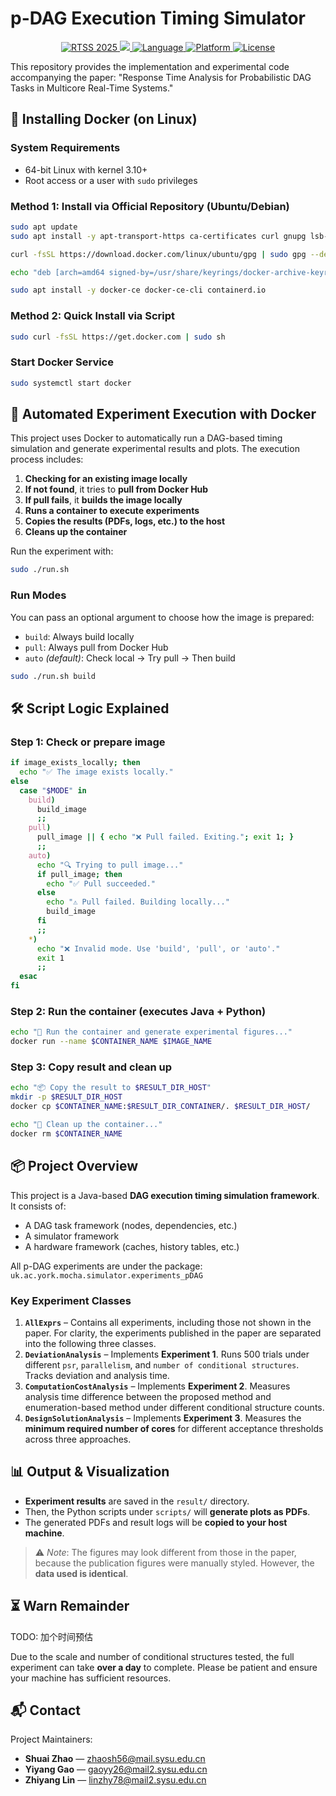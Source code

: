 # p-DAG Execution Timing Simulator

<p align="center">
    <a href="https://www.rtss.org">
        <img src="https://img.shields.io/badge/RTSS-2025-blueviolet?logo=IEEE" alt="RTSS 2025">
    </a>
    <a href="https://github.com/RTS-SYSU" rel="nofollow">
        <img src="https://img.shields.io/badge/RTS-SYSU-brightgreen.svg">
    </a>
    <a href="#">
    <img src="https://img.shields.io/badge/Language-Java_&_Python-yellow" alt="Language">
  </a>
    <a href="#">
    <img src="https://img.shields.io/badge/Platform-Docker_Ready-blue" alt="Platform">
  </a>
    <a href="LICENSE">
    <img src="https://img.shields.io/badge/License-MIT-green" alt="License">
  </a>
</p>



This repository provides the implementation and experimental code accompanying the paper:
"Response Time Analysis for Probabilistic DAG Tasks in Multicore Real-Time Systems."



## 🐳 Installing Docker (on Linux)

### System Requirements

- 64-bit Linux with kernel 3.10+
- Root access or a user with `sudo` privileges

### Method 1: Install via Official Repository (Ubuntu/Debian)

```sh
sudo apt update
sudo apt install -y apt-transport-https ca-certificates curl gnupg lsb-release

curl -fsSL https://download.docker.com/linux/ubuntu/gpg | sudo gpg --dearmor -o /usr/share/keyrings/docker-archive-keyring.gpg

echo "deb [arch=amd64 signed-by=/usr/share/keyrings/docker-archive-keyring.gpg] https://download.docker.com/linux/ubuntu $(lsb_release -cs) stable" | sudo tee /etc/apt/sources.list.d/docker.list > /dev/null

sudo apt install -y docker-ce docker-ce-cli containerd.io
```

### Method 2: Quick Install via Script

```sh
sudo curl -fsSL https://get.docker.com | sudo sh
```

### Start Docker Service

```sh
sudo systemctl start docker
```





## 🚀 Automated Experiment Execution with Docker

This project uses Docker to automatically run a DAG-based timing simulation and generate experimental results and plots. The execution process includes:

1. **Checking for an existing image locally**
2. **If not found**, it tries to **pull from Docker Hub**
3. **If pull fails**, it **builds the image locally**
4. **Runs a container to execute experiments**
5. **Copies the results (PDFs, logs, etc.) to the host**
6. **Cleans up the container**

Run the experiment with:

```sh
sudo ./run.sh
```

### Run Modes

You can pass an optional argument to choose how the image is prepared:

- `build`: Always build locally
- `pull`: Always pull from Docker Hub
- `auto` *(default)*: Check local → Try pull → Then build

```sh
sudo ./run.sh build
```





## 🛠 Script Logic Explained

### Step 1: Check or prepare image

```bash
if image_exists_locally; then
  echo "✅ The image exists locally."
else
  case "$MODE" in
    build)
      build_image
      ;;
    pull)
      pull_image || { echo "❌ Pull failed. Exiting."; exit 1; }
      ;;
    auto)
      echo "🔍 Trying to pull image..."
      if pull_image; then
        echo "✅ Pull succeeded."
      else
        echo "⚠️ Pull failed. Building locally..."
        build_image
      fi
      ;;
    *)
      echo "❌ Invalid mode. Use 'build', 'pull', or 'auto'."
      exit 1
      ;;
  esac
fi
```

### Step 2: Run the container (executes Java + Python)

```bash
echo "🚀 Run the container and generate experimental figures..."
docker run --name $CONTAINER_NAME $IMAGE_NAME
```

### Step 3: Copy result and clean up

```bash
echo "📦 Copy the result to $RESULT_DIR_HOST"
mkdir -p $RESULT_DIR_HOST
docker cp $CONTAINER_NAME:$RESULT_DIR_CONTAINER/. $RESULT_DIR_HOST/

echo "🧹 Clean up the container..."
docker rm $CONTAINER_NAME
```





## 📦 Project Overview

This project is a Java-based **DAG execution timing simulation framework**. It consists of:

- A DAG task framework (nodes, dependencies, etc.)
- A simulator framework
- A hardware framework (caches, history tables, etc.)

All p-DAG experiments are under the package:
 `uk.ac.york.mocha.simulator.experiments_pDAG`

### Key Experiment Classes

1. **`AllExprs`** – Contains all experiments, including those not shown in the paper. For clarity, the experiments published in the paper are separated into the following three classes.
2. **`DeviationAnalysis`** – Implements **Experiment 1**. Runs 500 trials under different `psr`, `parallelism`, and `number of conditional structures`. Tracks deviation and analysis time.
3. **`ComputationCostAnalysis`** – Implements **Experiment 2**. Measures analysis time difference between the proposed method and enumeration-based method under different conditional structure counts.
4. **`DesignSolutionAnalysis`** – Implements **Experiment 3**. Measures the **minimum required number of cores** for different acceptance thresholds across three approaches.



## 📊 Output & Visualization

- **Experiment results** are saved in the `result/` directory.
- Then, the Python scripts under `scripts/` will **generate plots as PDFs**.
- The generated PDFs and result logs will be **copied to your host machine**.

> ⚠️ *Note*: The figures may look different from those in the paper, because the publication figures were manually styled. However, the **data used is identical**.



## ⏳ Warn Remainder

TODO: 加个时间预估

Due to the scale and number of conditional structures tested, the full experiment can take **over a day** to complete. Please be patient and ensure your machine has sufficient resources.



## 📬 Contact

Project Maintainers:

- **Shuai Zhao** — [zhaosh56@mail.sysu.edu.cn]()
- **Yiyang Gao** — [gaoyy26@mail2.sysu.edu.cn]()
- **Zhiyang Lin** — [linzhy78@mail2.sysu.edu.cn]()

